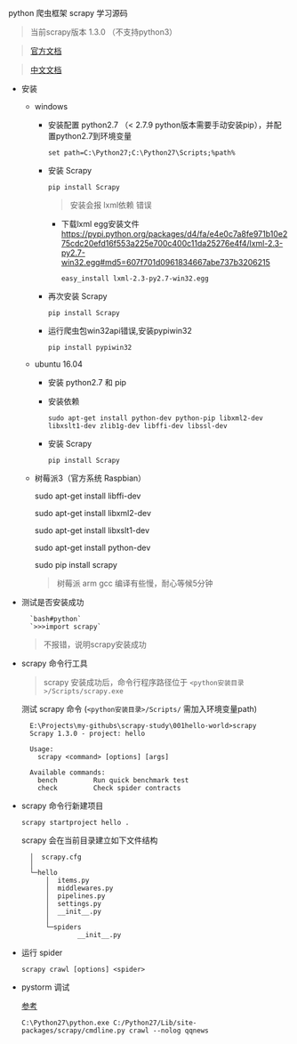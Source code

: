 python 爬虫框架 scrapy 学习源码

> 当前scrapy版本 1.3.0 （不支持python3）

> [官方文档](https://doc.scrapy.org/en/1.3)

> [中文文档](http://scrapy-chs.readthedocs.io/zh_CN/0.24/index.html)

- 安装
    
    - windows
        
        - 安装配置 python2.7 （< 2.7.9 python版本需要手动安装pip），并配置python2.7到环境变量
        
            `set path=C:\Python27;C:\Python27\Scripts;%path%`
        
        - 安装 Scrapy
            
            `pip install Scrapy`
        
            > 安装会报 lxml依赖 错误
            
            - 下载lxml egg安装文件 https://pypi.python.org/packages/d4/fa/e4e0c7a8fe971b10e275cdc20efd16f553a225e700c400c11da25276e4f4/lxml-2.3-py2.7-win32.egg#md5=607f701d0961834667abe737b3206215
            
                `easy_install lxml-2.3-py2.7-win32.egg`
        - 再次安装 Scrapy
        
            `pip install Scrapy`
            
        - 运行爬虫包win32api错误,安装pypiwin32
        
            `pip install pypiwin32`
       
    - ubuntu 16.04 
    
        - 安装 python2.7 和 pip
        
        - 安装依赖
        
            `sudo apt-get install python-dev python-pip libxml2-dev libxslt1-dev zlib1g-dev libffi-dev libssl-dev`
        
        - 安装 Scrapy
            
            `pip install Scrapy`
    
    - 树莓派3（官方系统 Raspbian）
    
        sudo apt-get install libffi-dev
        
        sudo apt-get install libxml2-dev
        
        sudo apt-get install libxslt1-dev
        
        sudo apt-get install python-dev
        
        sudo pip install scrapy
        
      > 树莓派 arm gcc 编译有些慢，耐心等候5分钟

- 测试是否安装成功
        
        `bash#python`
        `>>>import scrapy`
        
    > 不报错，说明scrapy安装成功
    

- scrapy 命令行工具

    > scrapy 安装成功后，命令行程序路径位于 `<python安装目录>/Scripts/scrapy.exe`
    
    测试 scrapy 命令 (`<python安装目录>/Scripts/` 需加入环境变量path)

        E:\Projects\my-githubs\scrapy-study\001hello-world>scrapy
        Scrapy 1.3.0 - project: hello
        
        Usage:
          scrapy <command> [options] [args]
        
        Available commands:
          bench         Run quick benchmark test
          check         Check spider contracts

- scrapy 命令行新建项目

    `scrapy startproject hello .`
    
    scrapy 会在当前目录建立如下文件结构
    
        │  scrapy.cfg
        │
        └─hello
            │  items.py
            │  middlewares.py
            │  pipelines.py
            │  settings.py
            │  __init__.py
            │
            └─spiders
                    __init__.py
    
- 运行 spider
    
    `scrapy crawl [options] <spider>`
    

- pystorm 调试

    [参考](http://www.07net01.com/2015/08/904875.html)
    
    `C:\Python27\python.exe C:/Python27/Lib/site-packages/scrapy/cmdline.py crawl --nolog qqnews`          